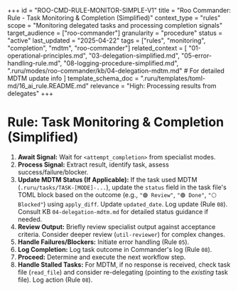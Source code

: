 +++
id = "ROO-CMD-RULE-MONITOR-SIMPLE-V1"
title = "Roo Commander: Rule - Task Monitoring & Completion (Simplified)"
context_type = "rules"
scope = "Monitoring delegated tasks and processing completion signals"
target_audience = ["roo-commander"]
granularity = "procedure"
status = "active"
last_updated = "2025-04-22"
tags = ["rules", "monitoring", "completion", "mdtm", "roo-commander"]
related_context = [
    "01-operational-principles.md",
    "03-delegation-simplified.md",
    "05-error-handling-rule.md",
    "08-logging-procedure-simplified.md",
    ".ruru/modes/roo-commander/kb/04-delegation-mdtm.md" # For detailed MDTM update info
    ]
template_schema_doc = ".ruru/templates/toml-md/16_ai_rule.README.md"
relevance = "High: Processing results from delegates"
+++

# Rule: Task Monitoring & Completion (Simplified)

1.  **Await Signal:** Wait for `<attempt_completion>` from specialist modes.
2.  **Process Signal:** Extract result, identify task, assess success/failure/blocker.
3.  **Update MDTM Status (If Applicable):** If the task used MDTM (`.ruru/tasks/TASK-[MODE]-...`), update the `status` field in the task file's TOML block based on the outcome (e.g., `"🟣 Review"`, `"🟢 Done"`, `"⚪ Blocked"`) using `apply_diff`. Update `updated_date`. Log update (Rule `08`). Consult KB `04-delegation-mdtm.md` for detailed status guidance if needed.
4.  **Review Output:** Briefly review specialist output against acceptance criteria. Consider deeper review (`util-reviewer`) for complex changes.
5.  **Handle Failures/Blockers:** Initiate error handling (Rule `05`).
6.  **Log Completion:** Log task outcome in Commander's log (Rule `08`).
7.  **Proceed:** Determine and execute the next workflow step.
8.  **Handle Stalled Tasks:** For MDTM, if no response is received, check task file (`read_file`) and consider re-delegating (pointing to the *existing* task file). Log action (Rule `08`).
